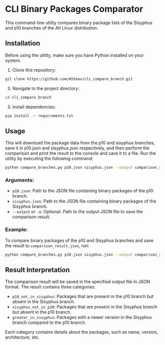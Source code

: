 # CLI Binary Packages Comparator

This command-line utility compares binary package lists of the Sisyphus and p10 branches of the Alt Linux distribution.

## Installation

Before using the utility, make sure you have Python installed on your system.

1. Clone this repository:
```bash
git clone https://github.com/AStmav/cli_compare_branch.git
```

3. Navigate to the project directory:
```bash
cd cli_compare_branch
```


3. Install dependencies:
```bash
pip install -r requirements.txt
```


## Usage
This will download the package data from the p10 and sisyphus branches, save it in p10.json and sisyphus.json respectively, and then perform the comparison and print the result to the console and save it to a file.
Run the utility by executing the following command:
```bash
python compare_branches.py p10.json sisyphus.json --output comparison_result.json
```


### Arguments:

- `p10.json`: Path to the JSON file containing binary packages of the p10 branch.
- `sisyphus.json`: Path to the JSON file containing binary packages of the Sisyphus branch.
- `--output` or `-o`: Optional. Path to the output JSON file to save the comparison result.

### Example:

To compare binary packages of the p10 and Sisyphus branches and save the result to `comparison_result.json`, run:
```bash
python compare_branches.py p10.json sisyphus.json --output comparison_result.json
```


## Result Interpretation

The comparison result will be saved in the specified output file in JSON format. The result contains three categories:

- `p10_not_in_sisyphus`: Packages that are present in the p10 branch but absent in the Sisyphus branch.
- `sisyphus_not_in_p10`: Packages that are present in the Sisyphus branch but absent in the p10 branch.
- `greater_in_sisyphus`: Packages with a newer version in the Sisyphus branch compared to the p10 branch.

Each category contains details about the packages, such as name, version, architecture, etc.
